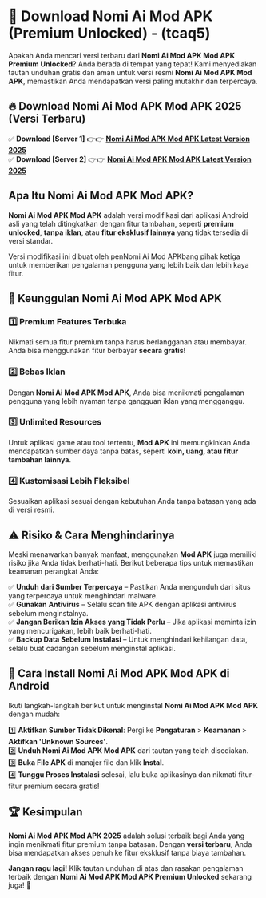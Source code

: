 

# 🎯 Download Nomi Ai Mod APK (Premium Unlocked) -  (tcaq5) 

Apakah Anda mencari versi terbaru dari **Nomi Ai Mod APK Mod APK Premium Unlocked**? Anda berada di tempat yang tepat! Kami menyediakan tautan unduhan gratis dan aman untuk versi resmi **Nomi Ai Mod APK Mod APK**, memastikan Anda mendapatkan versi paling mutakhir dan terpercaya.

## 🔥 Download Nomi Ai Mod APK Mod APK 2025 (Versi Terbaru)

✅ **Download [Server 1]** 👉👉 [**Nomi Ai Mod APK Mod APK Latest Version 2025**](https://apkcomod.com?title=Nomi_Ai_Mod_APK)  
✅ **Download [Server 2]** 👉👉 [**Nomi Ai Mod APK Mod APK Latest Version 2025**](https://apkcomod.com?title=Nomi_Ai_Mod_APK)  

## Apa Itu Nomi Ai Mod APK Mod APK?

**Nomi Ai Mod APK Mod APK** adalah versi modifikasi dari aplikasi Android asli yang telah ditingkatkan dengan fitur tambahan, seperti **premium unlocked**, **tanpa iklan**, atau **fitur eksklusif lainnya** yang tidak tersedia di versi standar.

Versi modifikasi ini dibuat oleh penNomi Ai Mod APKbang pihak ketiga untuk memberikan pengalaman pengguna yang lebih baik dan lebih kaya fitur.

## 🎯 Keunggulan Nomi Ai Mod APK Mod APK

### 1️⃣ Premium Features Terbuka
Nikmati semua fitur premium tanpa harus berlangganan atau membayar. Anda bisa menggunakan fitur berbayar **secara gratis!**

### 2️⃣ Bebas Iklan
Dengan **Nomi Ai Mod APK Mod APK**, Anda bisa menikmati pengalaman pengguna yang lebih nyaman tanpa gangguan iklan yang mengganggu.

### 3️⃣ Unlimited Resources
Untuk aplikasi game atau tool tertentu, **Mod APK** ini memungkinkan Anda mendapatkan sumber daya tanpa batas, seperti **koin, uang, atau fitur tambahan lainnya**.

### 4️⃣ Kustomisasi Lebih Fleksibel
Sesuaikan aplikasi sesuai dengan kebutuhan Anda tanpa batasan yang ada di versi resmi.

## ⚠️ Risiko & Cara Menghindarinya

Meski menawarkan banyak manfaat, menggunakan **Mod APK** juga memiliki risiko jika Anda tidak berhati-hati. Berikut beberapa tips untuk memastikan keamanan perangkat Anda:

✅ **Unduh dari Sumber Terpercaya** – Pastikan Anda mengunduh dari situs yang terpercaya untuk menghindari malware.  
✅ **Gunakan Antivirus** – Selalu scan file APK dengan aplikasi antivirus sebelum menginstalnya.  
✅ **Jangan Berikan Izin Akses yang Tidak Perlu** – Jika aplikasi meminta izin yang mencurigakan, lebih baik berhati-hati.  
✅ **Backup Data Sebelum Instalasi** – Untuk menghindari kehilangan data, selalu buat cadangan sebelum menginstal aplikasi.

## 📌 Cara Install Nomi Ai Mod APK Mod APK di Android

Ikuti langkah-langkah berikut untuk menginstal **Nomi Ai Mod APK Mod APK** dengan mudah:

1️⃣ **Aktifkan Sumber Tidak Dikenal**: Pergi ke **Pengaturan** > **Keamanan** > **Aktifkan 'Unknown Sources'**.  
2️⃣ **Unduh Nomi Ai Mod APK Mod APK** dari tautan yang telah disediakan.  
3️⃣ **Buka File APK** di manajer file dan klik **Instal**.  
4️⃣ **Tunggu Proses Instalasi** selesai, lalu buka aplikasinya dan nikmati fitur-fitur premium secara gratis!

## 🏆 Kesimpulan

**Nomi Ai Mod APK Mod APK 2025** adalah solusi terbaik bagi Anda yang ingin menikmati fitur premium tanpa batasan. Dengan **versi terbaru**, Anda bisa mendapatkan akses penuh ke fitur eksklusif tanpa biaya tambahan.

**Jangan ragu lagi!** Klik tautan unduhan di atas dan rasakan pengalaman terbaik dengan **Nomi Ai Mod APK Mod APK Premium Unlocked** sekarang juga! 🚀

